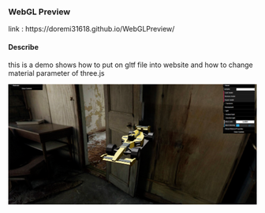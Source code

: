 ### WebGL Preview
<div>link : <a link="https://doremi31618.github.io/WebGLPreview/">https://doremi31618.github.io/WebGLPreview/</a>
</div>

#### Describe
this is a demo shows how to put on gltf file into website 
and how to change material parameter of three.js

<img src="static/textures/screenshot.png">
